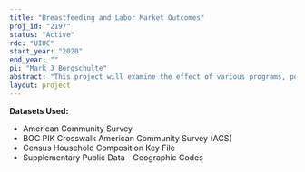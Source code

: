 ```yaml
---
title: "Breastfeeding and Labor Market Outcomes"
proj_id: "2197"
status: "Active"
rdc: "UIUC"
start_year: "2020"
end_year: ""
pi: "Mark J Borgschulte"
abstract: "This project will examine the effect of various programs, policies, and health services that target breastfeeding on women's return to work after childbirth. Our analysis will use temporal and geographic variation in these factors to examine how changes in breastfeeding and breastfeeding support--for example, workplace regulations requiring employers to provide workers with reasonable accommodation to express breastmilk during the workday--affect mother's labor market outcomes, such as employment, hours, and occupation. The primary empirical methods used will be event study and difference-in-difference models; we will also explore instrumental variables models to address the endogeneity of local health services. The analysis will rely on two categories of variation: one, state-level changes in polices and programs that should affect mothers of infants (such as workplace laws mentioned above), with some sub-state analysis conducted to address heterogeneity issues; and two, narrow geographic variation that examines the local availability of breastfeeding support services, including the location of WIC offices, lactation support providers, and breastfeeding initiation rates at the nearest hospital. "
layout: project
---
```


**Datasets Used:**

  - American Community Survey 
  - BOC PIK Crosswalk American Community Survey (ACS) 
  - Census Household Composition Key File 
  - Supplementary Public Data - Geographic Codes 

